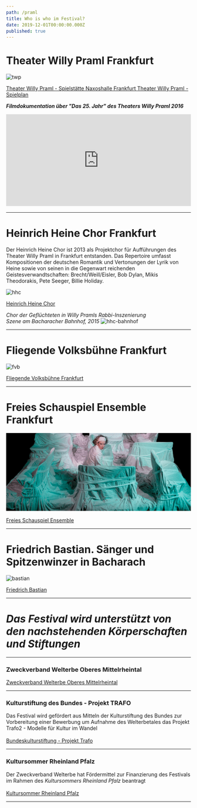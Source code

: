 ```yaml
---
path: /praml
title: Who is who im Festival?
date: 2019-12-01T00:00:00.000Z
published: true
---
```


# Theater Willy Praml Frankfurt    

 
![twp](/DSC_0185.jpg)    

 

<a class="links" href="http://theaterwillypraml.de/Naxoshalle" target="_blank" rel="noopener noreferrer">   
Theater Willy Praml - Spielstätte Naxoshalle Frankfurt
  </a>    

 
<a class="links" href="http://theaterwillypraml.de" target="_blank" rel="noopener noreferrer">   
Theater Willy Praml - Spielplan     
  </a>     
  


***Filmdokumentation über "Das 25. Jahr" des Theaters Willy Praml 2016***   
<iframe width="100%" height="250px" src="https://www.youtube.com/embed/DBoc4YrDGWk" frameborder="0" allow="accelerometer; autoplay; encrypted-media; gyroscope; picture-in-picture" allowfullscreen></iframe>
    </a>  
  

---   
 
   
# Heinrich Heine Chor Frankfurt    
    
    
   


Der Heinrich Heine Chor ist 2013 als Projektchor für Aufführungen des Theater Willy Praml in Frankfurt entstanden. Das Repertoire umfasst Kompositionen der deutschen Romantik und Vertonungen der Lyrik von Heine sowie von seinen in die Gegenwart reichenden Geistesverwandtschaften: Brecht/Weill/Eisler, Bob Dylan, Mikis Theodorakis, Pete Seeger, Billie Holiday. 

 ![hhc](/hhc-p.jpg)     
 
  
<a class="links" href="http://heinrich-heine-chor.de/bild-und-ton.htm" target="_blank" rel="noopener noreferrer">
Heinrich Heine Chor
  </a>    

 *Chor der Geflüchteten in Willy Pramls Rabbi-Inszenierung   
 Szene am Bacharacher Bahnhof, 2015*
  ![hhc-bahnhof](/bf8.jpg)    
  

---   
 
  
# Fliegende Volksbühne Frankfurt
 ![fvb](/topf_01.png/)

<a class="links" href="https://www.fliegendevolksbuehne.de/programm/" target="_blank" rel="noopener noreferrer">
Fliegende Volksbühne Frankfurt 
  </a>   
   

---   
 
    
    
# Freies Schauspiel Ensemble Frankfurt
 ![fse](/fse1.png)

<a class="links" href="http://www.freiesschauspiel.de/ensemble/geschichte/" target="_blank" rel="noopener noreferrer">
Freies Schauspiel Ensemble 
  </a>   
   
   

---   
 
    
# Friedrich Bastian. Sänger und Spitzenwinzer in Bacharach  
 ![bastian](/f_bastian.jpg)

<a class="links" href="http://www.weingut-bastian-bacharach.de/friedrich-bastian/" target="_blank" rel="noopener noreferrer">
Friedrich Bastian   
  </a>   
 
 
---   
 

# *Das Festival wird unterstützt von den nachstehenden Körperschaften und Stiftungen*    
 
---   

      
       
       
### Zweckverband Welterbe Oberes Mittelrheintal    
<a class="links" href="http://www.zv-welterbe.de" target="_blank" rel="noopener noreferrer">   
Zweckverband Welterbe Oberes Mittelrheintal    
  </a>   
    

---   
   
 
### Kulturstiftung des Bundes - Projekt TRAFO
Das Festival wird gefördert aus Mitteln der Kulturstiftung des Bundes zur Vorbereitung einer Bewerbung um Aufnahme des Welterbetales das Projekt Trafo2 - Modelle für Kultur im Wandel     
<a class="links" href="https://www.kulturstiftung-des-bundes.de/de/projekte/nachhaltigkeit_und_zukunft/detail/trafo_2.html" target="_blank" rel="noopener noreferrer">   
Bundeskulturstiftung - Projekt Trafo   
  </a>   
 
   

---   


### Kultursommer Rheinland Pfalz   
Der Zweckverband Welterbe hat Fördermittel zur Finanzierung des Festivals im Rahmen des *Kultursommers Rheinland Pfalz* beantragt    
<a class="links" href="http://www.kultursommer.de/heimaten2019" target="_blank" rel="noopener noreferrer">   
Kultursommer Rheinland Pfalz
  </a>    
   

---   


  

 
 
